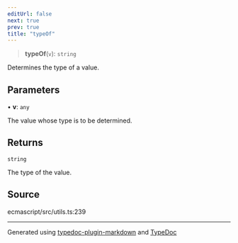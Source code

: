 ```yaml
---
editUrl: false
next: true
prev: true
title: "typeOf"
---
```


> **typeOf**(`v`): `string`

Determines the type of a value.

## Parameters

• **v**: `any`

The value whose type is to be determined.

## Returns

`string`

The type of the value.

## Source

ecmascript/src/utils.ts:239

***

Generated using [typedoc-plugin-markdown](https://www.npmjs.com/package/typedoc-plugin-markdown) and [TypeDoc](https://typedoc.org/)
